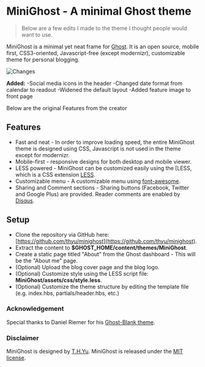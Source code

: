 # MiniGhost - A minimal Ghost theme

>Below are a few edits I made to the theme I thought people would want to use. 

MiniGhost is a minimal yet neat frame for [Ghost](http://ghost.org/). It is an open source, mobile first, CSS3-oriented, Javascript-free (except modernizr), customizable theme for personal blogging.

![Changes](minighost/Updates.PNG)

**Added:**
-Social media icons in the header
-Changed date format from calendar to readout
-Widened the default layout
-Added feature image to front page



Below are the original Features from the creator

## Features
- Fast and neat - In order to improve loading speed, the entire MiniGhost theme is designed using CSS, Javascript is not used in the theme except for modernizr.
- Mobile-first -  responsive designs for both desktop and mobile viewer.
- LESS powered - MiniGhost can be customized easily using the [LESS, which is a CSS extension [LESS](http://lesscss.org/).  
- Customizable menu - A customizable menu using [font-awesome](http://fortawesome.github.io/Font-Awesome/).
- Sharing and Comment sections - Sharing buttons (Facebook, Twitter and Google Plus) are provided. Reader comments are enabled by [Disqus](http://www.disqus.com/).

## Setup 
- Clone the repository via GitHub here: [https://github.com/thyu/minighost](https://github.com/thyu/minighost).
- Extract the content to **$GHOST_HOME/content/themes/MiniGhost**.
- Create a static page titled "About" from the Ghost dashboard - This will be the "About me" page.
- (Optional) Upload the blog cover page and the blog logo.
- (Optional) Customize style using the LESS script file: **MiniGhost/assets/css/style.less**.
- (Optional) Customize the theme structure by editing the template file (e.g. index.hbs, partials/header.hbs, etc.)

### Acknowledgement
Special thanks to Daniel Riemer for his [Ghost-Blank theme](https://github.com/zitrusfrisch/Ghost-Blank).

### Disclaimer
MiniGhost is designed by [T.H.Yu](http://www.thyu.org/). MiniGhost is released under the [MIT license](http://opensource.org/licenses/MIT).
